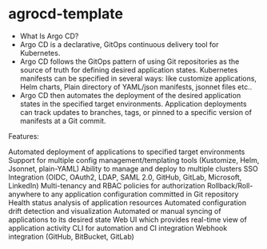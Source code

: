 # agrocd-template

- What Is Argo CD?
- Argo CD is a declarative, GitOps continuous delivery tool for Kubernetes.
- Argo CD follows the GitOps pattern of using Git repositories as the source of truth for defining desired application states. Kubernetes manifests can be specified in several ways: like customize applications, Helm charts, Plain directory of YAML/json manifests, jsonnet files etc..
- Argo CD then automates the deployment of the desired application states in the specified target environments. Application deployments can track updates to branches, tags, or pinned to a specific version of manifests at a Git commit.


Features:

Automated deployment of applications to specified target environments
Support for multiple config management/templating tools (Kustomize, Helm, Jsonnet, plain-YAML)
Ability to manage and deploy to multiple clusters
SSO Integration (OIDC, OAuth2, LDAP, SAML 2.0, GitHub, GitLab, Microsoft, LinkedIn)
Multi-tenancy and RBAC policies for authorization
Rollback/Roll-anywhere to any application configuration committed in Git repository
Health status analysis of application resources
Automated configuration drift detection and visualization
Automated or manual syncing of applications to its desired state
Web UI which provides real-time view of application activity
CLI for automation and CI integration
Webhook integration (GitHub, BitBucket, GitLab)

